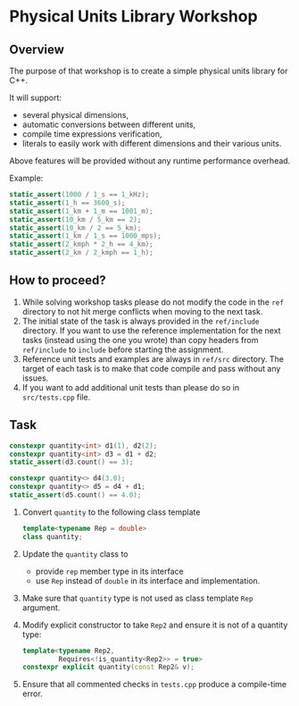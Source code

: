 # Physical Units Library Workshop

## Overview

The purpose of that workshop is to create a simple physical units library for C++.

It will support:
- several physical dimensions,
- automatic conversions between different units,
- compile time expressions verification,
- literals to easily work with different dimensions and their various units.

Above features will be provided without any runtime performance overhead.

Example:

```cpp
static_assert(1000 / 1_s == 1_kHz);
static_assert(1_h == 3600_s);
static_assert(1_km + 1_m == 1001_m);
static_assert(10_km / 5_km == 2);
static_assert(10_km / 2 == 5_km);
static_assert(1_km / 1_s == 1000_mps);
static_assert(2_kmph * 2_h == 4_km);
static_assert(2_km / 2_kmph == 1_h);
```


## How to proceed?

1. While solving workshop tasks please do not modify the code in the `ref` directory to not hit
   merge conflicts when moving to the next task.
2. The initial state of the task is always provided in the `ref/include` directory. If you want to
   use the reference implementation for the next tasks (instead using the one you wrote) than
   copy headers from `ref/include` to `include` before starting the assignment.
3. Reference unit tests and examples are always in `ref/src` directory. The target of each task is
   to make that code compile and pass without any issues.
4. If you want to add additional unit tests than please do so in `src/tests.cpp` file.


## Task

```cpp
constexpr quantity<int> d1(1), d2(2);
constexpr quantity<int> d3 = d1 + d2;
static_assert(d3.count() == 3);

constexpr quantity<> d4(3.0);
constexpr quantity<> d5 = d4 + d1;
static_assert(d5.count() == 4.0);
```


1. Convert `quantity` to the following class template

    ```cpp
    template<typename Rep = double>
    class quantity;
    ```

2. Update the `quantity` class to
    - provide `rep` member type in its interface
    - use `Rep` instead of `double` in its interface and implementation.
3. Make sure that `quantity` type is not used as class template `Rep` argument.
4. Modify explicit constructor to take `Rep2` and ensure it is not of a quantity
    type:

    ```cpp
    template<typename Rep2,
             Requires<!is_quantity<Rep2>> = true>
    constexpr explicit quantity(const Rep2& v);
    ```

5. Ensure that all commented checks in `tests.cpp` produce a compile-time error.
